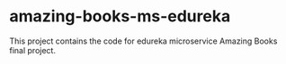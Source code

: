 # amazing-books-ms-edureka
This project contains the code for edureka microservice Amazing Books final project.
